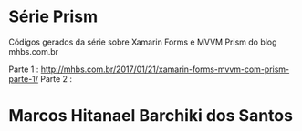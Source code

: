 # Série Prism
Códigos gerados da série sobre Xamarin Forms e MVVM Prism do blog mhbs.com.br

Parte 1 : http://mhbs.com.br/2017/01/21/xamarin-forms-mvvm-com-prism-parte-1/
Parte 2 : 

# Marcos Hitanael Barchiki dos Santos
